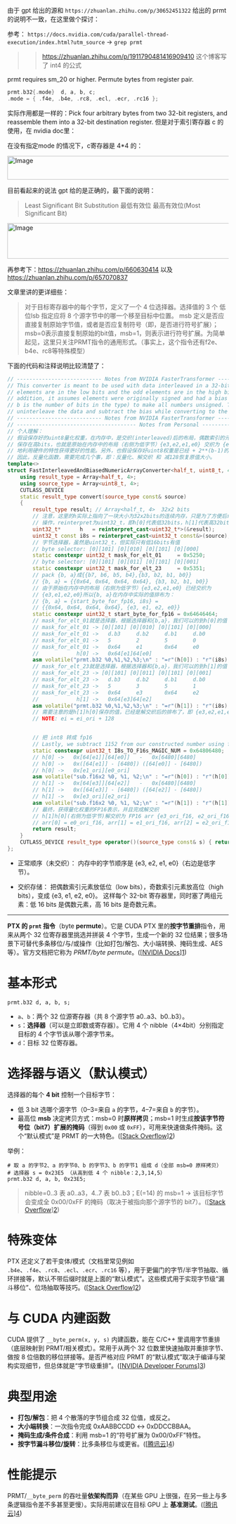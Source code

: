 
由于 gpt 给出的源和 `https://zhuanlan.zhihu.com/p/30652451322` 给出的 prmt 的说明不一致，在这里做个探讨：

参考： `https://docs.nvidia.com/cuda/parallel-thread-execution/index.html?utm_source` -> `grep prmt`

>> https://zhuanlan.zhihu.com/p/1911790481416909410 这个博客写了 int4 的公式

prmt requires sm_20 or higher.
Permute bytes from register pair.

``` cpp
prmt.b32{.mode}  d, a, b, c;
.mode = { .f4e, .b4e, .rc8, .ecl, .ecr, .rc16 };
```

实际作用都是一样的：Pick four arbitrary bytes from two 32-bit registers, and reassemble them into a 32-bit destination register.
但是对于索引寄存器 c 的使用，在 nvidia doc里：

在没有指定mode 的情况下，c寄存器是 4*4 的：

<img width="1064" height="54" alt="Image" src="https://github.com/user-attachments/assets/7c9e0d5d-ad8a-45b8-8190-736bc7332f82" />

目前看起来的说法 gpt 给的是正确的，最下面的说明：

>  Least Significant Bit Substitution 最低有效位
> 最高有效位(Most Significant Bit)

<img width="1093" height="81" alt="Image" src="https://github.com/user-attachments/assets/00f2137f-29bf-4022-ba3b-19708b3f26c0" />

再参考下：https://zhuanlan.zhihu.com/p/660630414 以及 https://zhuanlan.zhihu.com/p/657070837

文章里讲的更详细些：

> 对于目标寄存器中的每个字节，定义了一个 4 位选择器。选择值的 3 个 低位lsb 指定应将 8 个源字节中的哪一个移至目标中位置。 msb 定义是否应直接复制原始字节值，或者是否应复制符号（即，是否进行符号扩展）；msb=0表示直接复制原始的bit值，msb=1，则表示进行符号扩展。为简单起见，这里只关注PRMT指令的通用形式。（事实上，这个指令还有f2e、b4e、rc8等特殊模型）

下面的代码和注释说明比较清楚了：

``` cpp
// --------------------------- Notes from NVIDIA FasterTransformer ------------------------------
// This converter is meant to be used with data interleaved in a 32-bit register where the even 
// elements are in the low bits and the odd elements are in the high bits of the register. In 
// addition, it assumes elements were originally signed and had a bias of 2**(b-1) added (where 
// b is the number of bits in the type) to make all numbers unsigned. This converter will 
// uninterleave the data and subtract the bias while converting to the result type.
// --------------------------- Notes from NVIDIA FasterTransformer ------------------------------
// -------------------------------------- Notes from Personal -----------------------------------
// 个人理解：
// 假设保存好的uint8量化权重，在内存中，是交织(interleaved)后的布局，偶数索引的元素保存在低bits，奇数索引的元素
// 保存在高bits，也就是原始在内存中的布局（右侧为低字节）{e3,e2,e1,e0} 交织为 {e3,e1,e2,e0}. 这应该是为了更好
// 地利用硬件的特性获得更好的性能。另外，也假设保存好uint8权重是已经 + 2**(b-1)的了，即128，已经是unsigned数值。
// 因此，反量化函数，需要完成几个事，即：反量化、解交织 和 减128恢复原值大小。
template<>
struct FastInterleavedAndBiasedNumericArrayConverter<half_t, uint8_t, 4> {
    using result_type = Array<half_t, 4>;
    using source_type = Array<uint8_t, 4>;
    CUTLASS_DEVICE
    static result_type convert(source_type const& source)
    {   
        result_type result; // Array<half_t, 4>  32x2 bits
        // 注意，这里的h实际上指向了一块大小为32x2bits的连续内存，只是为了方便后续的
        // 操作，reinterpret为uint32_t，即h[0]代表低32bits，h[1]代表高32bits
        uint32_t*      h   = reinterpret_cast<uint32_t*>(&result);
        uint32_t const i8s = reinterpret_cast<uint32_t const&>(source);
        // 字节选择器，虽然是uint32_t，但实际只有低16bits有值
        // byte selector: [0][101] [0][010] [0][101] [0][000]
        static constexpr uint32_t mask_for_elt_01     = 0x5250;   
        // byte selector: [0][101] [0][011] [0][101] [0][001] 
        static constexpr uint32_t mask_for_elt_23     = 0x5351;    
        // pack {b, a}成{{b7, b6, b5, b4},{b3, b2, b1, b0}}
        // {b, a} = {{0x64, 0x64, 0x64, 0x64}, {b3, b2, b1, b0}}
        // 由于原始在内存中的布局（右侧为低字节）{e3,e2,e1,e0} 已经交织为 
        // {e3,e1,e2,e0}所以{b, a}在内存中实际的值排布为：
        // {b, a} = {start_byte_for_fp16, i8s} = 
        // {{0x64, 0x64, 0x64, 0x64}, {e3, e1, e2, e0}}
        static constexpr uint32_t start_byte_for_fp16 = 0x64646464;  
        // mask_for_elt_01就是选择器，根据选择器和{b,a}，我们可以的到h[0]的值
        // mask_for_elt_01 -> [0][101] [0][010] [0][101] [0][000]
        // mask_for_elt_01 ->   d.b3     d.b2     d.b1     d.b0
        // mask_for_elt_01 ->   5        2        5        0
        // mask_for_elt_01 ->   0x64     e1       0x64     e0
        //            h[0] ->   0x64[e1]64[e0]
        asm volatile("prmt.b32 %0,%1,%2,%3;\n" : "=r"(h[0]) : "r"(i8s), "n"(start_byte_for_fp16), "n"(mask_for_elt_01));
        // mask_for_elt_23就是选择器，根据选择器和{b,a}，我们可以的到h[1]的值
        // mask_for_elt_23 -> [0][101] [0][011] [0][101] [0][001]
        // mask_for_elt_23 ->   d.b3     d.b2     d.b1     d.b0
        // mask_for_elt_23 ->   5        3        5        1
        // mask_for_elt_23 ->   0x64     e3       0x64     e2
        //            h[1] ->   0x64[e3]64[e2]
        asm volatile("prmt.b32 %0,%1,%2,%3;\n" : "=r"(h[1]) : "r"(i8s), "n"(start_byte_for_fp16), "n"(mask_for_elt_23));
        // 需要注意的是h[1]h[0]保存的值，已经是解交织后的排布了，即 {e3,e2,e1,e0}
        // NOTE: ei = ei_ori + 128


        // 把 int8 转成 fp16
        // Lastly, we subtract 1152 from our constructed number using fp16 math to get our signed integer as fp16.
        static constexpr uint32_t I8s_TO_F16s_MAGIC_NUM = 0x64806480;
        // h[0] ->   0x[64[e1]][64[e0]]   -   0x[6480][6480]
        // h[0] ->   0x([64[e1]] - [6480]) ([64[e0]] - [6480])
        // h[0] ->   0x[e1_ori][e0_ori]
        asm volatile("sub.f16x2 %0, %1, %2;\n" : "=r"(h[0]) : "r"(h[0]), "r"(I8s_TO_F16s_MAGIC_NUM));
        // h[1] ->   0x[64[e3]][64[e2]]   -   0x[6480][6480]
        // h[1] ->   0x([64[e3]] - [6480]) ([64[e2]] - [6480])
        // h[1] ->   0x[e3_ori][e2_ori]
        asm volatile("sub.f16x2 %0, %1, %2;\n" : "=r"(h[1]) : "r"(h[1]), "r"(I8s_TO_F16s_MAGIC_NUM));
        // 最终，获得量化权重的FP16表示，并且完成解交织
        // h[1]h[0](右侧为低字节)解交织为 FP16 arr {e3_ori_f16, e2_ori_f16, e1_ori_f16, e0_ori_f16} 
        // arr[0] = e0_ori_f16, arr[1] = e1_ori_f16, arr[2] = e2_ori_f16, arr[3] = e3_ori_f16
        return result;
    }
    CUTLASS_DEVICE result_type operator()(source_type const& s) { return convert(s); }
};
```

- 正常顺序（未交织）：
内存中的字节顺序是 {e3, e2, e1, e0}（右边是低字节）。

- 交织存储：
把偶数索引元素放低位（low bits），奇数索引元素放高位（high bits），变成 {e3, e1, e2, e0}。
这样每个 32-bit 寄存器里，同时塞了两组元素：低 16 bits 是偶数元素，高 16 bits 是奇数元素。

---

**PTX 的 `prmt` 指令**（byte **permute**）。它是 CUDA PTX 里的**按字节重排**指令，用来从两个 32 位寄存器里挑选并拼装 4 个字节，生成一个新的 32 位结果；很多场景下可替代多条移位/与/或操作（比如打包/解包、大小端转换、掩码生成、AES 等）。官方文档把它称为 *PRMT/byte permute*。([[NVIDIA Docs](https://docs.nvidia.com/cuda/parallel-thread-execution/index.html?utm_source=chatgpt.com)][1])

# 基本形式

```
prmt.b32 d, a, b, s;
```

* `a`、`b`：两个 32 位源寄存器（共 8 个源字节 a0..a3、b0..b3）。
* `s`：**选择器**（可以是立即数或寄存器）。它用 4 个 nibble（4×4bit）分别指定目标的 4 个字节该从哪个源字节来。
* `d`：目标 32 位寄存器。

# 选择器与语义（默认模式）

选择器的每个 **4 bit** 控制一个目标字节：

* 低 3 bit 选哪个源字节（0–3=来自 `a` 的字节，4–7=来自 `b` 的字节）。
* 最高位 **msb** 决定拷贝方式：msb=0 时**原样拷贝**；msb=1 时生成**按该字节符号位（bit7）扩展的掩码**（得到 `0x00` 或 `0xFF`），可用来快速做条件掩码。这个“默认模式”是 PRMT 的一大特色。([[Stack Overflow](https://stackoverflow.com/questions/60263413/when-is-the-default-variant-ptx-instruction-prmt-useful?utm_source=chatgpt.com)][2])

举例：

```
# 取 a 的字节2、a 的字节0、b 的字节3、b 的字节1 组成 d（全部 msb=0 原样拷贝）
# 选择器 s = 0x23E5 （从高到低 4 个 nibble：2,3,14,5）
prmt.b32 d, a, b, 0x23E5;
```

> nibble=0..3 表 a0..a3，4..7 表 b0..b3；E(=14) 的 msb=1 → 该目标字节会变成全 0x00/0xFF 的掩码（取决于被指向那个源字节的 bit7）。([[Stack Overflow](https://stackoverflow.com/questions/60263413/when-is-the-default-variant-ptx-instruction-prmt-useful?utm_source=chatgpt.com)][2])

# 特殊变体

PTX 还定义了若干变体/模式（文档里常见例如 `.b4e`、`.f4e`、`.rc8`、`.ecl`、`.ecr`、`.rc16` 等），用于更偏门的字节/半字节抽取、循环拼接等，默认不带后缀时就是上面的“默认模式”。这些模式用于实现字节级“漏斗移位”、位场抽取等技巧。([[Stack Overflow](https://stackoverflow.com/questions/60263413/when-is-the-default-variant-ptx-instruction-prmt-useful?utm_source=chatgpt.com)][2])

# 与 CUDA 内建函数

CUDA 提供了 `__byte_perm(x, y, s)` 内建函数，能在 C/C++ 里调用字节重排（底层映射到 PRMT/相关模式）。常用于从两个 32 位数里快速抽取并重排字节、做按 8 位倍数的移位拼接等。是否严格对应 PRMT 的“默认模式”取决于编译与架构实现细节，但总体就是“字节级重排”。([[NVIDIA Developer Forums](https://forums.developer.nvidia.com/t/questions-about-byte-perm-x-y-s/17822?utm_source=chatgpt.com)][3])

# 典型用途

* **打包/解包**：把 4 个散落的字节组合成 32 位值，或反之。
* **大小端转换**：一次指令完成 0xAABBCCDD ↔ 0xDDCCBBAA。
* **掩码生成/条件合成**：利用 msb=1 的“符号扩展为 0x00/0xFF”特性。
* **按字节漏斗移位/旋转**：比多条移位与或更省。([[腾讯云](https://cloud.tencent.com/developer/ask/sof/114473886/answer/137015457?utm_source=chatgpt.com)][4])

# 性能提示

PRMT/`__byte_perm` 的吞吐量**依架构而异**（在某些 GPU 上很强，在另一些上与多条逻辑指令差不多甚至更慢）。实际用前建议在目标 GPU 上 **基准测试**。([[腾讯云](https://cloud.tencent.com/developer/ask/sof/114473886/answer/137015457?utm_source=chatgpt.com)][4])


[1]: https://docs.nvidia.com/cuda/parallel-thread-execution/index.html?utm_source=chatgpt.com "1. Introduction — PTX ISA 9.0 documentation"
[2]: https://stackoverflow.com/questions/60263413/when-is-the-default-variant-ptx-instruction-prmt-useful?utm_source=chatgpt.com "When is the (default-variant) PTX instruction `prmt` useful?"
[3]: https://forums.developer.nvidia.com/t/questions-about-byte-perm-x-y-s/17822?utm_source=chatgpt.com "Questions about __byte_perm (x,y,s) - CUDA Programming and Performance ..."
[4]: https://cloud.tencent.com/developer/ask/sof/114473886/answer/137015457?utm_source=chatgpt.com "在CUDA中用SIMD实现位旋转算子-腾讯云开发者社区-腾讯云"